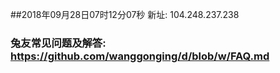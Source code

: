 ##2018年09月28日07时12分07秒 新址: 104.248.237.238
### 兔友常见问题及解答: https://github.com/wanggonging/d/blob/w/FAQ.md
